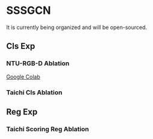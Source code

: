 # SSSGCN
It is currently being organized and will be open-sourced.

## Cls Exp
### NTU-RGB-D Ablation
[Google Colab](https://colab.research.google.com/drive/1V0WdSHMwRdxWYtxeiRg-8-VZBceH6bdE?usp=sharing)
### Taichi Cls Ablation

## Reg Exp
### Taichi Scoring Reg Ablation

